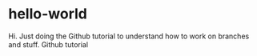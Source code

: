 # hello-world
Hi. Just doing the Github tutorial to understand how to work on branches and stuff.
Github tutorial

